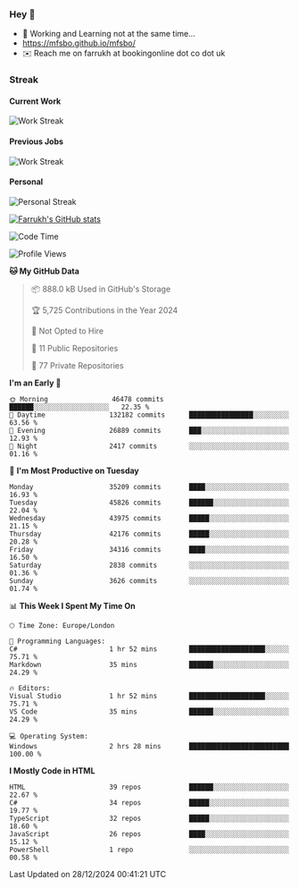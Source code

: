 ### Hey 👋

- 🏃 Working and Learning not at the same time...
- https://mfsbo.github.io/mfsbo/
- ✉️ Reach me on farrukh at bookingonline dot co dot uk

### Streak
#### Current Work
![Work Streak](https://streak-stats.demolab.com/?user=mfsbo)
#### Previous Jobs
![Work Streak](https://streak-stats.demolab.com/?user=farrukhcw)
#### Personal
![Personal Streak](https://streak-stats.demolab.com/?user=farrukhsubhani)

[![Farrukh's GitHub stats](https://github-readme-stats.vercel.app/api?username=mfsbo&hide=stars&count_private=true)](https://github.com/mfsbo/)

<!--START_SECTION:waka-->
![Code Time](http://img.shields.io/badge/Code%20Time-902%20hrs%204%20mins-blue)

![Profile Views](http://img.shields.io/badge/Profile%20Views-0-blue)

**🐱 My GitHub Data** 

> 📦 888.0 kB Used in GitHub's Storage 
 > 
> 🏆 5,725 Contributions in the Year 2024
 > 
> 🚫 Not Opted to Hire
 > 
> 📜 11 Public Repositories 
 > 
> 🔑 77 Private Repositories 
 > 
**I'm an Early 🐤** 

```text
🌞 Morning                46478 commits       ██████░░░░░░░░░░░░░░░░░░░   22.35 % 
🌆 Daytime                132182 commits      ████████████████░░░░░░░░░   63.56 % 
🌃 Evening                26889 commits       ███░░░░░░░░░░░░░░░░░░░░░░   12.93 % 
🌙 Night                  2417 commits        ░░░░░░░░░░░░░░░░░░░░░░░░░   01.16 % 
```
📅 **I'm Most Productive on Tuesday** 

```text
Monday                   35209 commits       ████░░░░░░░░░░░░░░░░░░░░░   16.93 % 
Tuesday                  45826 commits       ██████░░░░░░░░░░░░░░░░░░░   22.04 % 
Wednesday                43975 commits       █████░░░░░░░░░░░░░░░░░░░░   21.15 % 
Thursday                 42176 commits       █████░░░░░░░░░░░░░░░░░░░░   20.28 % 
Friday                   34316 commits       ████░░░░░░░░░░░░░░░░░░░░░   16.50 % 
Saturday                 2838 commits        ░░░░░░░░░░░░░░░░░░░░░░░░░   01.36 % 
Sunday                   3626 commits        ░░░░░░░░░░░░░░░░░░░░░░░░░   01.74 % 
```


📊 **This Week I Spent My Time On** 

```text
🕑︎ Time Zone: Europe/London

💬 Programming Languages: 
C#                       1 hr 52 mins        ███████████████████░░░░░░   75.71 % 
Markdown                 35 mins             ██████░░░░░░░░░░░░░░░░░░░   24.29 % 

🔥 Editors: 
Visual Studio            1 hr 52 mins        ███████████████████░░░░░░   75.71 % 
VS Code                  35 mins             ██████░░░░░░░░░░░░░░░░░░░   24.29 % 

💻 Operating System: 
Windows                  2 hrs 28 mins       █████████████████████████   100.00 % 
```

**I Mostly Code in HTML** 

```text
HTML                     39 repos            ██████░░░░░░░░░░░░░░░░░░░   22.67 % 
C#                       34 repos            █████░░░░░░░░░░░░░░░░░░░░   19.77 % 
TypeScript               32 repos            █████░░░░░░░░░░░░░░░░░░░░   18.60 % 
JavaScript               26 repos            ████░░░░░░░░░░░░░░░░░░░░░   15.12 % 
PowerShell               1 repo              ░░░░░░░░░░░░░░░░░░░░░░░░░   00.58 % 
```




 Last Updated on 28/12/2024 00:41:21 UTC
<!--END_SECTION:waka-->
<!--
**mfsbo/mfsbo** is a ✨ _special_ ✨ repository because its `README.md` (this file) appears on your GitHub profile.

Here are some ideas to get you started:

- 🔭 I’m currently working on ...
- 🌱 I’m currently learning ...
- 👯 I’m looking to collaborate on ...
- 🤔 I’m looking for help with ...
- 💬 Ask me about ...
- 📫 How to reach me: ...
- 😄 Pronouns: ...
- ⚡ Fun fact: ...
-->

